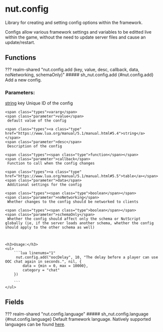 # nut.config
Library for creating and setting config options within the framework.


Configs allow various framework settings and variables to be editted live within the game, without the need to update server files and cause an update/restart.
## Functions
??? realm-shared "<a id=nut.config.add></a>nut.config.add (key, value, desc, callback, data, noNetworking, schemaOnly)"
    ##### sh_nut.config.add {#nut.config.add}
    Add a new config.
    <h3>Parameters:</h3>
    <span class="types"><a class="type" href="https://www.lua.org/manual/5.1/manual.html#5.4">string</a></span>
    <span class="parameter">key</span>
     Unique ID of the config

    <span class="types">vararg</span>
    <span class="parameter">value</span>
     default value of the config

    <span class="types"><a class="type" href="https://www.lua.org/manual/5.1/manual.html#5.4">string</a></span>
    <span class="parameter">desc</span>
     Description of the config

    <span class="types"><span class="type">function</span></span>
    <span class="parameter">callback</span>
     Function to call when the config changes

    <span class="types"><a class="type" href="https://www.lua.org/manual/5.1/manual.html#5.5">table</a></span>
    <span class="parameter">data</span>
     Additional settings for the config

    <span class="types"><span class="type">boolean</span></span>
    <span class="parameter">noNetworking</span>
     Whether changes to the config should be networked to clients

    <span class="types"><span class="type">boolean</span></span>
    <span class="parameter">schemaOnly</span>
     Whether the config should affect only the schema or NutScript globally (ie, if the server loads another schema, whether the config should apply to the other schema as well)



    <h3>Usage:</h3>
    <ul>
        ```lua linenums="1"
         nut.config.add("oocDelay", 10, "The delay before a player can use OOC chat again in seconds.", nil, {
			data = {min = 0, max = 10000},
			category = "chat"
		})

        ```
    </ul>
## Fields
??? realm-shared "<a id=nut.config.language></a>nut.config.language"
    ##### sh_nut.config.language {#nut.config.language}
    Default framework language.  Natively supported languages can be found [here](https://github.com/NutScript/NutScript/tree/1.2-stable/gamemode/languages).

